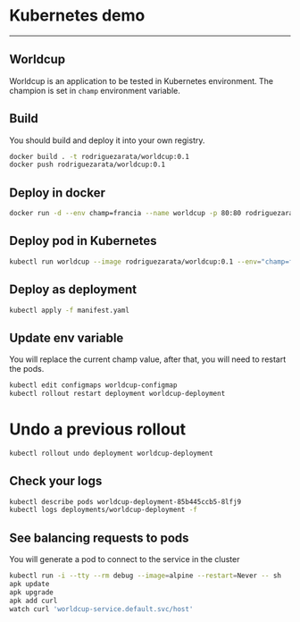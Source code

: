# Kubernetes demo
---
## Worldcup

Worldcup is an application to be tested in Kubernetes environment.
The champion is set in `champ` environment variable.

## Build

You should build and deploy it into your own registry.

```bash
docker build . -t rodriguezarata/worldcup:0.1
docker push rodriguezarata/worldcup:0.1
```

## Deploy in docker

```bash
docker run -d --env champ=francia --name worldcup -p 80:80 rodriguezarata/worldcup:0.1
```

## Deploy pod in Kubernetes

```bash
kubectl run worldcup --image rodriguezarata/worldcup:0.1 --env="champ=francia"
```

## Deploy as deployment

```bash
kubectl apply -f manifest.yaml
```

## Update env variable
You will replace the current champ value, after that, you will need to restart the pods.

```bash
kubectl edit configmaps worldcup-configmap
kubectl rollout restart deployment worldcup-deployment
```

# Undo a previous rollout

```bash
kubectl rollout undo deployment worldcup-deployment
```

## Check your logs

```bash
kubectl describe pods worldcup-deployment-85b445ccb5-8lfj9
kubectl logs deployments/worldcup-deployment -f
```

## See balancing requests to pods
You will generate a pod to connect to the service in the cluster

```bash
kubectl run -i --tty --rm debug --image=alpine --restart=Never -- sh
apk update
apk upgrade
apk add curl
watch curl 'worldcup-service.default.svc/host'
```